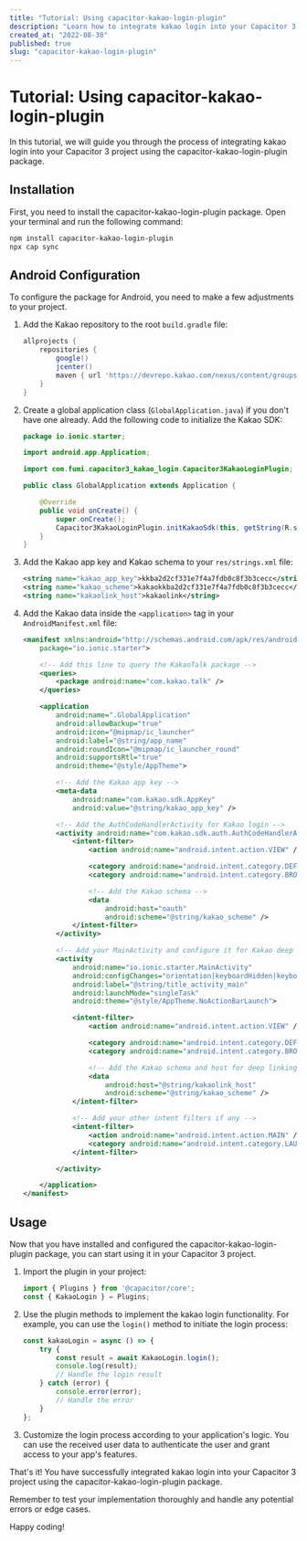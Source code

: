 ```yaml
---
title: "Tutorial: Using capacitor-kakao-login-plugin"
description: "Learn how to integrate kakao login into your Capacitor 3 project using the capacitor-kakao-login-plugin package."
created_at: "2022-08-30"
published: true
slug: "capacitor-kakao-login-plugin"
---
```


# Tutorial: Using capacitor-kakao-login-plugin

In this tutorial, we will guide you through the process of integrating kakao login into your Capacitor 3 project using the capacitor-kakao-login-plugin package.

## Installation

First, you need to install the capacitor-kakao-login-plugin package. Open your terminal and run the following command:

```bash
npm install capacitor-kakao-login-plugin
npx cap sync
```

## Android Configuration

To configure the package for Android, you need to make a few adjustments to your project.

1. Add the Kakao repository to the root `build.gradle` file:

   ```groovy
   allprojects {
       repositories {
           google()
           jcenter()
           maven { url 'https://devrepo.kakao.com/nexus/content/groups/public/' }
       }
   }
   ```

2. Create a global application class (`GlobalApplication.java`) if you don't have one already. Add the following code to initialize the Kakao SDK:

   ```java
   package io.ionic.starter;

   import android.app.Application;

   import com.fumi.capacitor3_kakao_login.Capacitor3KakaoLoginPlugin;

   public class GlobalApplication extends Application {

       @Override
       public void onCreate() {
           super.onCreate();
           Capacitor3KakaoLoginPlugin.initKakaoSdk(this, getString(R.string.kakao_app_key));
       }
   }
   ```

3. Add the Kakao app key and Kakao schema to your `res/strings.xml` file:

   ```xml
   <string name="kakao_app_key">kkba2d2cf331e7f4a7fdb0c8f3b3cecc</string>
   <string name="kakao_scheme">kakaokkba2d2cf331e7f4a7fdb0c8f3b3cecc</string>
   <string name="kakaolink_host">kakaolink</string>
   ```

4. Add the Kakao data inside the `<application>` tag in your `AndroidManifest.xml` file:

   ```xml
   <manifest xmlns:android="http://schemas.android.com/apk/res/android"
       package="io.ionic.starter">

       <!-- Add this line to query the KakaoTalk package -->
       <queries>
           <package android:name="com.kakao.talk" />
       </queries>

       <application
           android:name=".GlobalApplication"
           android:allowBackup="true"
           android:icon="@mipmap/ic_launcher"
           android:label="@string/app_name"
           android:roundIcon="@mipmap/ic_launcher_round"
           android:supportsRtl="true"
           android:theme="@style/AppTheme">

           <!-- Add the Kakao app key -->
           <meta-data
               android:name="com.kakao.sdk.AppKey"
               android:value="@string/kakao_app_key" />

           <!-- Add the AuthCodeHandlerActivity for Kakao login -->
           <activity android:name="com.kakao.sdk.auth.AuthCodeHandlerActivity">
               <intent-filter>
                   <action android:name="android.intent.action.VIEW" />

                   <category android:name="android.intent.category.DEFAULT" />
                   <category android:name="android.intent.category.BROWSABLE" />

                   <!-- Add the Kakao schema -->
                   <data
                       android:host="oauth"
                       android:scheme="@string/kakao_scheme" />
               </intent-filter>
           </activity>

           <!-- Add your MainActivity and configure it for Kakao deep linking -->
           <activity
               android:name="io.ionic.starter.MainActivity"
               android:configChanges="orientation|keyboardHidden|keyboard|screenSize|locale|smallestScreenSize|screenLayout|uiMode"
               android:label="@string/title_activity_main"
               android:launchMode="singleTask"
               android:theme="@style/AppTheme.NoActionBarLaunch">

               <intent-filter>
                   <action android:name="android.intent.action.VIEW" />

                   <category android:name="android.intent.category.DEFAULT" />
                   <category android:name="android.intent.category.BROWSABLE" />

                   <!-- Add the Kakao schema and host for deep linking -->
                   <data
                       android:host="@string/kakaolink_host"
                       android:scheme="@string/kakao_scheme" />
               </intent-filter>

               <!-- Add your other intent filters if any -->
               <intent-filter>
                   <action android:name="android.intent.action.MAIN" />
                   <category android:name="android.intent.category.LAUNCHER" />
               </intent-filter>

           </activity>

       </application>
   </manifest>
   ```

## Usage

Now that you have installed and configured the capacitor-kakao-login-plugin package, you can start using it in your Capacitor 3 project.

1. Import the plugin in your project:

   ```typescript
   import { Plugins } from '@capacitor/core';
   const { KakaoLogin } = Plugins;
   ```

2. Use the plugin methods to implement the kakao login functionality. For example, you can use the `login()` method to initiate the login process:

   ```typescript
   const kakaoLogin = async () => {
       try {
           const result = await KakaoLogin.login();
           console.log(result);
           // Handle the login result
       } catch (error) {
           console.error(error);
           // Handle the error
       }
   };
   ```

3. Customize the login process according to your application's logic. You can use the received user data to authenticate the user and grant access to your app's features.

That's it! You have successfully integrated kakao login into your Capacitor 3 project using the capacitor-kakao-login-plugin package.

Remember to test your implementation thoroughly and handle any potential errors or edge cases.

Happy coding!